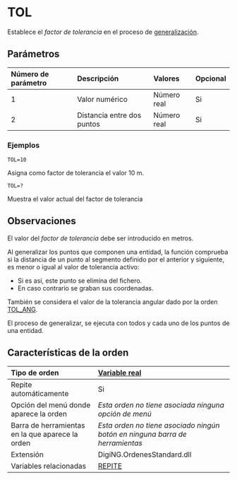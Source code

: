 # TOL

Establece el _factor de tolerancia_ en el proceso de [generalización](tol.md).

## Parámetros

| Número de parámetro | Descripción | Valores | Opcional |
| :--- | :--- | :--- | :--- |
| 1 | Valor numérico | Número real | Si |
| 2 | Distancia entre dos puntos | Número real | Si |

### Ejemplos

`TOL=10`

Asigna como factor de tolerancia el valor 10 m.

`TOL=?`

Muestra el valor actual del factor de tolerancia

## Observaciones

El valor del _factor de tolerancia_ debe ser introducido en metros.

Al generalizar los puntos que componen una entidad, la función comprueba si la distancia de un punto al segmento definido por el anterior y siguiente, es menor o igual al valor de tolerancia activo:

* Si es así, este punto se elimina del fichero.
* En caso contrario se graban sus coordenadas.

También se considera el valor de la tolerancia angular dado por la orden [TOL\_ANG](/digi3d-net/referencia/ventana-de-dibujo/ordenes/t/TOL_ANG.html).

El proceso de generalizar, se ejecuta con todos y cada uno de los puntos de una entidad.

## Características de la orden

| Tipo de orden | [Variable real](tol.md) |
| :--- | :--- |
| Repite automáticamente | Si |
| Opción del menú donde aparece la orden | _Esta orden no tiene asociada ninguna opción de menú_ |
| Barra de herramientas en la que aparece la orden | _Esta orden no tiene asociado ningún botón en ninguna barra de herramientas_ |
| Extensión | DigiNG.OrdenesStandard.dll |
| Variables relacionadas | [REPITE](/digi3d-net/referencia/ventana-de-dibujo/ordenes/t/REPITE.html) |


